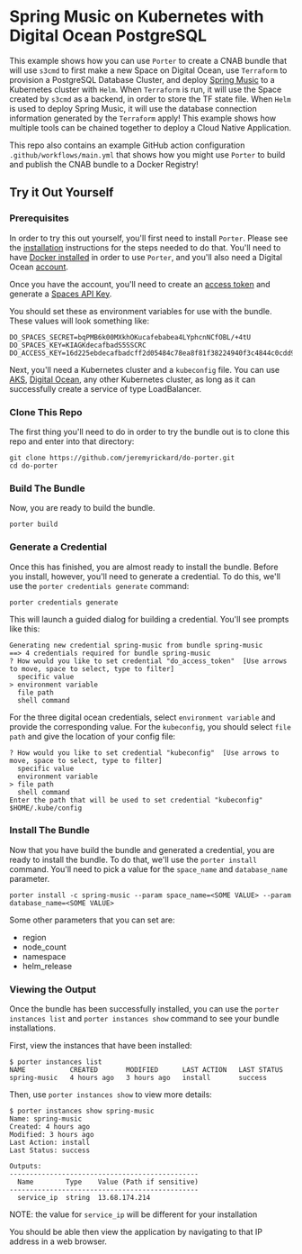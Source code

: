 # Spring Music on Kubernetes with Digital Ocean PostgreSQL

This example shows how you can use `Porter` to create a CNAB bundle that will use `s3cmd` to first make a new Space on Digital Ocean, use `Terraform` to provision a PostgreSQL Database Cluster, and deploy [Spring Music]() to a Kubernetes cluster with `Helm`. When `Terraform` is run, it will use the Space created by `s3cmd` as a backend, in order to store the TF state file. When `Helm` is used to deploy Spring Music, it will use the database connection information generated by the `Terraform` apply! This example shows how multiple tools can be chained together to deploy a Cloud Native Application.

This repo also contains an example GitHub action configuration `.github/workflows/main.yml` that shows how you might use `Porter` to build and publish the CNAB bundle to a Docker Registry!

## Try it Out Yourself

### Prerequisites

In order to try this out yourself, you'll first need to install `Porter`. Please see the [installation](https://porter.sh/install/) instructions for the steps needed to do that. You'll need to have [Docker installed](https://docs.docker.com/install/) in order to use `Porter`, and you'll also need a Digital Ocean [account](https://cloud.digitalocean.com/registrations/new).

Once you have the account, you'll need to create an [access token](https://www.digitalocean.com/docs/api/create-personal-access-token/) and generate a [Spaces API Key](https://www.digitalocean.com/community/tutorials/how-to-create-a-digitalocean-space-and-api-key).

You should set these as environment variables for use with the bundle. These values will look something like:

```
DO_SPACES_SECRET=bqPMB6k00MXkhOKucafebabea4LYphcnNCfOBL/+4tU
DO_SPACES_KEY=KIAGKdecafbadS5SSCRC
DO_ACCESS_KEY=16d225ebdecafbadcff2d05484c78ea8f81f38224940f3c4844c0cdd9996c75c
```

Next, you'll need a Kubernetes cluster and a `kubeconfig` file. You can use [AKS](https://docs.microsoft.com/en-us/azure/aks/kubernetes-walkthrough-portal), [Digital Ocean](https://www.digitalocean.com/products/kubernetes/), any other Kubernetes cluster, as long as it can successfully create a service of type LoadBalancer.

### Clone This Repo

The first thing you'll need to do in order to try the bundle out is to clone this repo and enter into that directory:

```
git clone https://github.com/jeremyrickard/do-porter.git
cd do-porter
```

### Build The Bundle

Now, you are ready to build the bundle.

```
porter build
```

### Generate a Credential

Once this has finished, you are almost ready to install the bundle. Before you install, however, you'll need to generate a credential. To do this, we'll use the `porter credentials generate` command:

```
porter credentials generate
```

This will launch a guided dialog for building a credential. You'll see prompts like this:

```
Generating new credential spring-music from bundle spring-music
==> 4 credentials required for bundle spring-music
? How would you like to set credential "do_access_token"  [Use arrows to move, space to select, type to filter]
  specific value
> environment variable
  file path
  shell command
```

For the three digital ocean credentials, select `environment variable` and provide the corresponding value. For the `kubeconfig`, you should select `file path` and give the location of your config file:

```
? How would you like to set credential "kubeconfig"  [Use arrows to move, space to select, type to filter]
  specific value
  environment variable
> file path
  shell command
Enter the path that will be used to set credential "kubeconfig" $HOME/.kube/config
```

### Install The Bundle

Now that you have build the bundle and generated a credential, you are ready to install the bundle. To do that, we'll use the `porter install` command. You'll need to pick a value for the `space_name` and `database_name` parameter.


```
porter install -c spring-music --param space_name=<SOME VALUE> --param database_name=<SOME VALUE>
```

Some other parameters that you can set are:

* region
* node_count
* namespace
* helm_release


### Viewing the Output

Once the bundle has been successfully installed, you can use the `porter instances list` and `porter instances show` command to see your bundle installations.

First, view the instances that have been installed:

```
$ porter instances list
NAME           CREATED       MODIFIED      LAST ACTION   LAST STATUS
spring-music   4 hours ago   3 hours ago   install       success
```

Then, use `porter instances show` to view more details:

```
$ porter instances show spring-music
Name: spring-music
Created: 4 hours ago
Modified: 3 hours ago
Last Action: install
Last Status: success

Outputs:
-----------------------------------------------
  Name        Type    Value (Path if sensitive)
-----------------------------------------------
  service_ip  string  13.68.174.214
```

NOTE: the value for `service_ip` will be different for your installation

You should be able then view the application by navigating to that IP address in a web browser.
